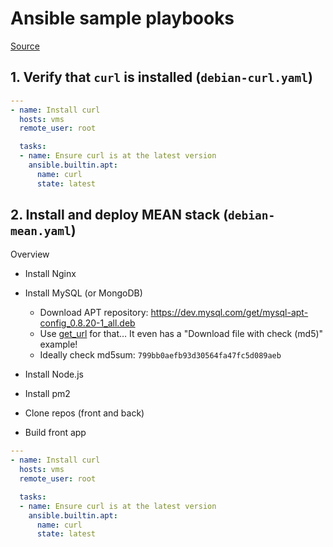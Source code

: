 # Ansible sample playbooks

[Source](https://docs.ansible.com/ansible/latest/user_guide/playbooks_intro.html)

## 1. Verify that `curl` is installed (`debian-curl.yaml`)

```yaml
---
- name: Install curl
  hosts: vms
  remote_user: root

  tasks:
  - name: Ensure curl is at the latest version
    ansible.builtin.apt:
      name: curl
      state: latest
```

## 2. Install and deploy MEAN stack (`debian-mean.yaml`)

Overview

* Install Nginx
* Install MySQL (or MongoDB)

    * Download APT repository: <https://dev.mysql.com/get/mysql-apt-config_0.8.20-1_all.deb>
    * Use [get_url](https://docs.ansible.com/ansible/latest/collections/ansible/builtin/get_url_module.html) for that&hellip; It even has a "Download file with check (md5)" example!
    * Ideally check md5sum: `799bb0aefb93d30564fa47fc5d089aeb`
* Install Node.js
* Install pm2
* Clone repos (front and back)
* Build front app

```yaml
---
- name: Install curl
  hosts: vms
  remote_user: root

  tasks:
  - name: Ensure curl is at the latest version
    ansible.builtin.apt:
      name: curl
      state: latest
```